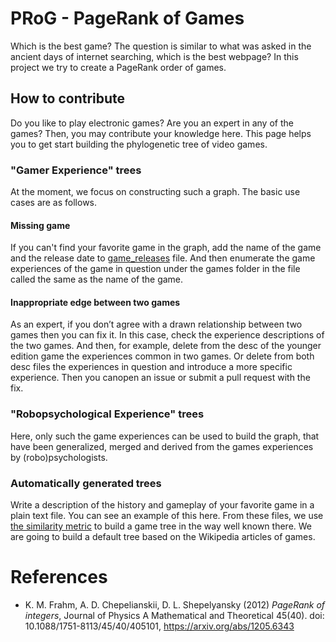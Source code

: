 # PRoG - PageRank of Games
Which is the best game? The question is similar to what was asked in the ancient days of internet searching, which is the best webpage? In this project we try to create a PageRank order of games.

## How to contribute
Do you like to play electronic games? Are you an expert in any of the games?
Then, you may contribute your knowledge here. This page helps you to get start building the phylogenetic tree of video games.

### "Gamer Experience" trees
At the moment, we focus on constructing such a graph. The basic use cases are as follows.

#### Missing game
If you can't find your favorite game in the graph, add the name of the game and the release date to [game_releases](https://github.com/nbatfai/PRoG/blob/main/initial_hack/game_releases) file. And then enumerate the game experiences of the game in question under the games folder in the file called the same as the name of the game.

#### Inappropriate edge between two games
As an expert, if you don’t agree with a drawn relationship between two games then you can fix it. In this case, check the experience descriptions of the two games. And then, for example, delete from the desc of the younger edition game the experiences common in two games. Or delete from both desc files the experiences in question and introduce a more specific experience. Then you canopen an issue or submit a pull request with the fix.

### "Robopsychological Experience" trees
Here, only such the game experiences can be used to build the graph, that have been generalized, merged and derived from the games experiences by (robo)psychologists.

### Automatically generated trees
Write a description of the history and gameplay of your favorite game in a plain text file. You can see an example of this here. From these files, we use [the similarity metric](https://arxiv.org/pdf/cs/0111054.pdf) to build a game tree in the way well known there. We are going to build a default tree based on the Wikipedia articles of games.

# References
- K. M. Frahm, A. D. Chepelianskii, D. L. Shepelyansky (2012) *PageRank of integers*, Journal of Physics A Mathematical and Theoretical 45(40). doi: 10.1088/1751-8113/45/40/405101, https://arxiv.org/abs/1205.6343

